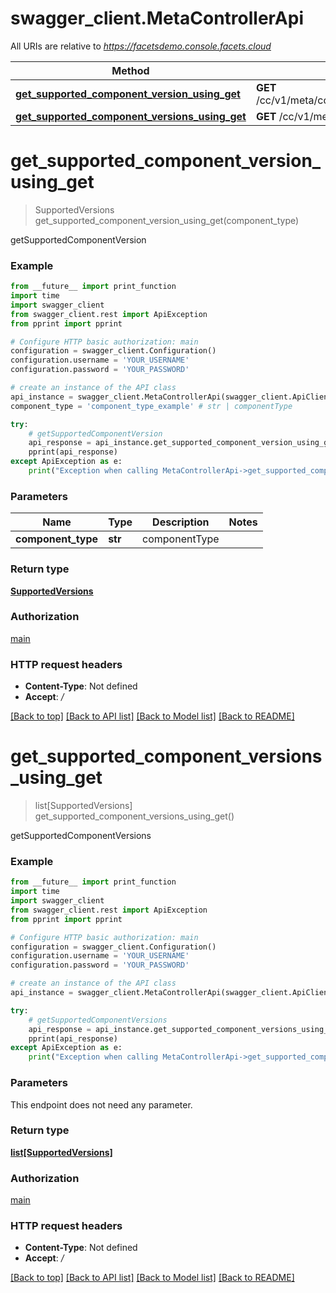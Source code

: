 # swagger_client.MetaControllerApi

All URIs are relative to *https://facetsdemo.console.facets.cloud*

Method | HTTP request | Description
------------- | ------------- | -------------
[**get_supported_component_version_using_get**](MetaControllerApi.md#get_supported_component_version_using_get) | **GET** /cc/v1/meta/components/{componentType}/supportedVersion | getSupportedComponentVersion
[**get_supported_component_versions_using_get**](MetaControllerApi.md#get_supported_component_versions_using_get) | **GET** /cc/v1/meta/components/supportedVersion | getSupportedComponentVersions


# **get_supported_component_version_using_get**
> SupportedVersions get_supported_component_version_using_get(component_type)

getSupportedComponentVersion

### Example
```python
from __future__ import print_function
import time
import swagger_client
from swagger_client.rest import ApiException
from pprint import pprint

# Configure HTTP basic authorization: main
configuration = swagger_client.Configuration()
configuration.username = 'YOUR_USERNAME'
configuration.password = 'YOUR_PASSWORD'

# create an instance of the API class
api_instance = swagger_client.MetaControllerApi(swagger_client.ApiClient(configuration))
component_type = 'component_type_example' # str | componentType

try:
    # getSupportedComponentVersion
    api_response = api_instance.get_supported_component_version_using_get(component_type)
    pprint(api_response)
except ApiException as e:
    print("Exception when calling MetaControllerApi->get_supported_component_version_using_get: %s\n" % e)
```

### Parameters

Name | Type | Description  | Notes
------------- | ------------- | ------------- | -------------
 **component_type** | **str**| componentType | 

### Return type

[**SupportedVersions**](SupportedVersions.md)

### Authorization

[main](../README.md#main)

### HTTP request headers

 - **Content-Type**: Not defined
 - **Accept**: */*

[[Back to top]](#) [[Back to API list]](../README.md#documentation-for-api-endpoints) [[Back to Model list]](../README.md#documentation-for-models) [[Back to README]](../README.md)

# **get_supported_component_versions_using_get**
> list[SupportedVersions] get_supported_component_versions_using_get()

getSupportedComponentVersions

### Example
```python
from __future__ import print_function
import time
import swagger_client
from swagger_client.rest import ApiException
from pprint import pprint

# Configure HTTP basic authorization: main
configuration = swagger_client.Configuration()
configuration.username = 'YOUR_USERNAME'
configuration.password = 'YOUR_PASSWORD'

# create an instance of the API class
api_instance = swagger_client.MetaControllerApi(swagger_client.ApiClient(configuration))

try:
    # getSupportedComponentVersions
    api_response = api_instance.get_supported_component_versions_using_get()
    pprint(api_response)
except ApiException as e:
    print("Exception when calling MetaControllerApi->get_supported_component_versions_using_get: %s\n" % e)
```

### Parameters
This endpoint does not need any parameter.

### Return type

[**list[SupportedVersions]**](SupportedVersions.md)

### Authorization

[main](../README.md#main)

### HTTP request headers

 - **Content-Type**: Not defined
 - **Accept**: */*

[[Back to top]](#) [[Back to API list]](../README.md#documentation-for-api-endpoints) [[Back to Model list]](../README.md#documentation-for-models) [[Back to README]](../README.md)

